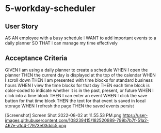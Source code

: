 # 5-workday-scheduler

## User Story
AS AN employee with a busy schedule
I WANT to add important events to a daily planner
SO THAT I can manage my time effectively
## Acceptance Criteria
GIVEN I am using a daily planner to create a schedule
WHEN I open the planner
THEN the current day is displayed at the top of the calendar
WHEN I scroll down
THEN I am presented with time blocks for standard business hours
WHEN I view the time blocks for that day
THEN each time block is color-coded to indicate whether it is in the past, present, or future
WHEN I click into a time block
THEN I can enter an event
WHEN I click the save button for that time block
THEN the text for that event is saved in local storage
WHEN I refresh the page
THEN the saved events persist

[Screenshot]
Screen Shot 2022-08-02 at 11.55.53 PM.png
https://user-images.githubusercontent.com/108239415/182520989-799b7b7f-51a2-467e-a1c4-f7973e03ddc5.png
